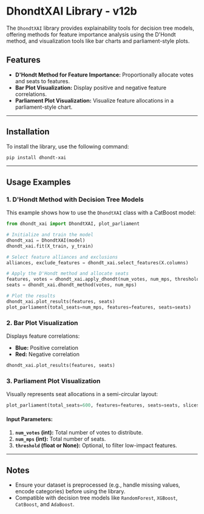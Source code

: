 
# DhondtXAI Library - v12b

The `DhondtXAI` library provides explainability tools for decision tree models, offering methods for feature importance analysis using the D'Hondt method, and visualization tools like bar charts and parliament-style plots.

## Features
- **D'Hondt Method for Feature Importance:** Proportionally allocate votes and seats to features.
- **Bar Plot Visualization:** Display positive and negative feature correlations.
- **Parliament Plot Visualization:** Visualize feature allocations in a parliament-style chart.

---

## Installation
To install the library, use the following command:
```bash
pip install dhondt-xai
```

---

## Usage Examples

### 1. D'Hondt Method with Decision Tree Models

This example shows how to use the `DhondtXAI` class with a CatBoost model:

```python
from dhondt_xai import DhondtXAI, plot_parliament

# Initialize and train the model
dhondt_xai = DhondtXAI(model)
dhondt_xai.fit(X_train, y_train)

# Select feature alliances and exclusions
alliances, exclude_features = dhondt_xai.select_features(X.columns)

# Apply the D'Hondt method and allocate seats
features, votes = dhondt_xai.apply_dhondt(num_votes, num_mps, threshold, alliances, exclude_features)
seats = dhondt_xai.dhondt_method(votes, num_mps)

# Plot the results
dhondt_xai.plot_results(features, seats)
plot_parliament(total_seats=num_mps, features=features, seats=seats)
```

### 2. Bar Plot Visualization

Displays feature correlations:
- **Blue:** Positive correlation
- **Red:** Negative correlation

```python
dhondt_xai.plot_results(features, seats)
```

### 3. Parliament Plot Visualization

Visually represents seat allocations in a semi-circular layout:

```python
plot_parliament(total_seats=600, features=features, seats=seats, slices=50, additional_rows=5)
```

#### Input Parameters:
1. **`num_votes` (int):** Total number of votes to distribute.
2. **`num_mps` (int):** Total number of seats.
3. **`threshold` (float or None):** Optional, to filter low-impact features.

---

## Notes
- Ensure your dataset is preprocessed (e.g., handle missing values, encode categories) before using the library.
- Compatible with decision tree models like `RandomForest`, `XGBoost`, `CatBoost`, and `AdaBoost`.
